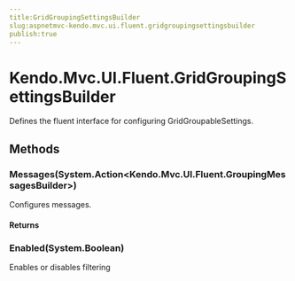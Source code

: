 ```yaml
---
title:GridGroupingSettingsBuilder
slug:aspnetmvc-kendo.mvc.ui.fluent.gridgroupingsettingsbuilder
publish:true
---
```


# Kendo.Mvc.UI.Fluent.GridGroupingSettingsBuilder
Defines the fluent interface for configuring GridGroupableSettings.



## Methods

### Messages(System.Action\<Kendo.Mvc.UI.Fluent.GroupingMessagesBuilder\>)
Configures messages.



#### Returns



### Enabled(System.Boolean)
Enables or disables filtering





